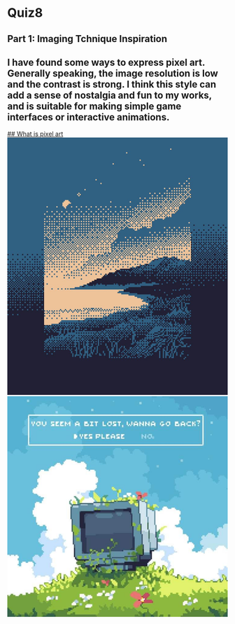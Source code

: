 # Quiz8
## Part 1: Imaging Tchnique Inspiration
## I have found some ways to express **pixel art**. Generally speaking, the image resolution is low and the contrast is strong. I think this style can add a sense of nostalgia and fun to my works, and is suitable for making simple game interfaces or interactive animations.
[## What is pixel art](https://skyryedesign.com/art/pixel-art-ideas/)
![An image of pixel art](Images/pixel%20art.jpg)
![An other image of pixel art](Images/pixel%20art2.jpg)




